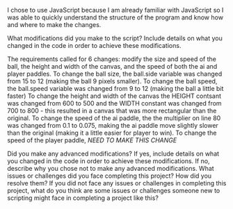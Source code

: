 I chose to use JavaScript because I am already familiar with JavaScript so I was able to quickly understand the structure of the program and know how and where to make the changes.

What modifications did you make to the script? Include details on what you changed in the code in order to achieve these modifications.

The requirements called for 6 changes: modify the size and speed of the ball, the height and width of the canvas, and the speed of both the ai and player paddles.
To change the ball size, the ball.side variable was changed from 15 to 12 (making the ball 9 pixels smaller).
To change the ball speed, the ball.speed variable was changed from 9 to 12 (making the ball a little bit faster)
To change the height and width of the canvas the HEIGHT contsant was changed from 600 to 500 and the WIDTH constant was changed from 700 to 800 - this resulted in a canvas that was more rectangular than the original.
To change the speed of the ai paddle, the the multiplier on line 80 was changed from 0.1 to 0.075, making the ai paddle move slightly slower than the original (making it a little easier for player to win).
To change the speed of the player paddle, *NEED TO MAKE THIS CHANGE*

Did you make any advanced modifications? If yes, include details on what you changed in the code in order to achieve these modifications. If no, describe why you chose not to make any advanced modifications.
What issues or challenges did you face completing this project? How did you resolve them? If you did not face any issues or challenges in completing this project, what do you think are some issues or challenges someone new to scripting might face in completing a project like this?
